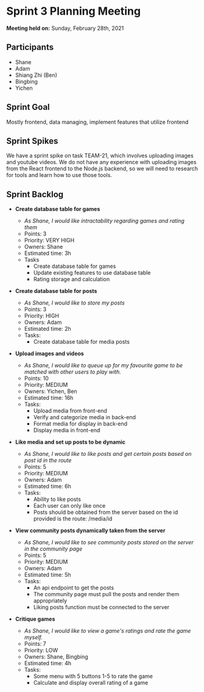 # Sprint 3 Planning Meeting

**Meeting held on:** Sunday, February 28th, 2021

## Participants

- Shane
- Adam
- Shiang Zhi (Ben)
- Bingbing
- Yichen

## Sprint Goal

Mostly frontend, data managing, implement features that utilize frontend

## Sprint Spikes

We have a sprint spike on task TEAM-21, which involves uploading images and youtube videos. We do not have any experience with uploading images from the React frontend to the Node.js backend, so we will need to research for tools and learn how to use those tools.

## Sprint Backlog

- **Create database table for games**

  - _As Shane, I would like intractability regarding games and rating them_
  - Points: 3
  - Priority: VERY HIGH
  - Owners: Shane
  - Estimated time: 3h
  - Tasks
    - Create database table for games
    - Update existing features to use database table
    - Rating storage and calculation

- **Create database table for posts**

  - _As Shane, I would like to store my posts_
  - Points: 3
  - Priority: HIGH
  - Owners: Adam
  - Estimated time: 2h
  - Tasks:
    - Create database table for media posts

- **Upload images and videos**

  - _As Shane, I would like to queue up for my favourite game to be matched with other users to play with._
  - Points: 10
  - Priority: MEDIUM
  - Owners: Yichen, Ben
  - Estimated time: 16h
  - Tasks:
    - Upload media from front-end
    - Verify and categorize media in back-end
    - Format media for display in back-end
    - Display media in front-end

- **Like media and set up posts to be dynamic**

  - _As Shane, I would like to like posts and get certain posts based on post id in the route_
  - Points: 5
  - Priority: MEDIUM
  - Owners: Adam
  - Estimated time: 6h
  - Tasks:
    - Ability to like posts
    - Each user can only like once
    - Posts should be obtained from the server based on the id provided is the route: /media/id

- **View community posts dynamically taken from the server**

  - _As Shane, I would like to see community posts stored on the server in the community page_
  - Points: 5
  - Priority: MEDIUM
  - Owners: Adam
  - Estimated time: 5h
  - Tasks:
    - An api endpoint to get the posts
    - The community page must pull the posts and render them appropriately
    - Liking posts function must be connected to the server

- **Critique games**
  - _As Shane, I would like to view a game's ratings and rate the game myself._
  - Points: 7
  - Priority: LOW
  - Owners: Shane, Bingbing
  - Estimated time: 4h
  - Tasks:
    - Some menu with 5 buttons 1-5 to rate the game
    - Calculate and display overall rating of a game
